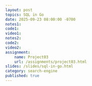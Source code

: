 ```yaml
---
layout: post
topics: SQL in Go
date: 2025-09-23 08:00:00 -0700
notes1: 
code1: 
video1: 
notes2: 
code2: 
video2: 
assignment:
    name: Project03
    url: /assignments/project03.html
slides: /slides/sql-in-go.html
category: search-engine
published: true
---
```

